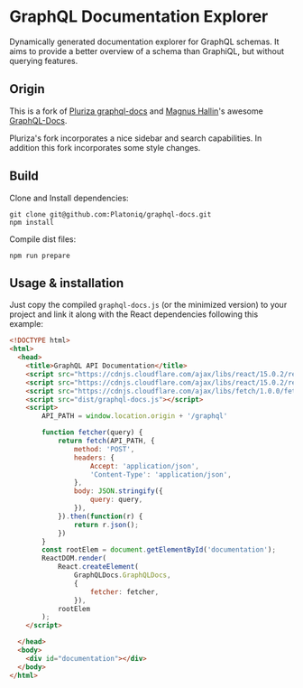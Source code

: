 # GraphQL Documentation Explorer

Dynamically generated documentation explorer for GraphQL schemas. It aims to provide a better overview of a schema than GraphiQL, but without querying features.

## Origin

This is a fork of [Pluriza graphql-docs](https://github.com/pluriza/graphql-docs) and [Magnus Hallin](https://github.com/mhallin)'s awesome 
[GraphQL-Docs](https://github.com/mhallin/graphql-docs).

Pluriza's fork incorporates a nice sidebar and search capabilities. In addition this fork incorporates some style changes.

## Build

Clone and Install dependencies:

```
git clone git@github.com:Platoniq/graphql-docs.git
npm install
```

Compile dist files:

```
npm run prepare
```

## Usage & installation

Just copy the compiled `graphql-docs.js` (or the minimized version) to your project and link it along with the React dependencies following this example:

```html
<!DOCTYPE html>
<html>
  <head>
    <title>GraphQL API Documentation</title>
    <script src="https://cdnjs.cloudflare.com/ajax/libs/react/15.0.2/react.js"></script>
    <script src="https://cdnjs.cloudflare.com/ajax/libs/react/15.0.2/react-dom.js"></script>
    <script src="https://cdnjs.cloudflare.com/ajax/libs/fetch/1.0.0/fetch.min.js"></script>
    <script src="dist/graphql-docs.js"></script>
    <script>
        API_PATH = window.location.origin + '/graphql'

        function fetcher(query) {
            return fetch(API_PATH, {
                method: 'POST',
                headers: {
                    Accept: 'application/json',
                    'Content-Type': 'application/json',
                },
                body: JSON.stringify({
                    query: query,
                }),
            }).then(function(r) {
                return r.json();
            })
        }
        const rootElem = document.getElementById('documentation');
        ReactDOM.render(
            React.createElement(
                GraphQLDocs.GraphQLDocs,
                {
                    fetcher: fetcher,
                }),
            rootElem
        );
    </script>

  </head>
  <body>
    <div id="documentation"></div>
  </body>
</html>
```

